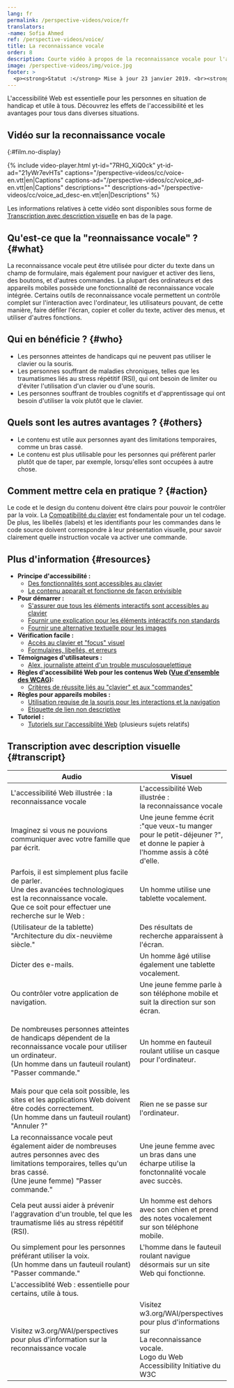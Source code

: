 ```yaml
---
lang: fr
permalink: /perspective-videos/voice/fr
translators: 
-name: Sofia Ahmed
ref: /perspective-videos/voice/
title: La reconnaissance vocale
order: 8
description: Courte vidéo à propos de la reconnaissance vocale pour l'accessibilité Web - de quoi s'agit-il, qui en bénéficie, et comment mettre cela en pratique.
image: /perspective-videos/img/voice.jpg
footer: >
  <p><strong>Statut :</strong> Mise à jour 23 janvier 2019. <br><strong>Auteur et direction du projet :</strong> <a href="https://www.w3.org/People/shadi">Shadi Abou-Zahra</a>. Développé par le <a href="https://www.w3.org/WAI/EO/">Groupe de travail Éducation et Promotion</a> avec le soutien du projet <a href="https://www.w3.org/WAI/DEV/">WAI-DEV</a> financé par la Commission européenne (CE)<a href="./acknowledgements/">Remerciements</a>.</p>
---
```


L'accessibilité Web est essentielle pour les personnes en situation de handicap et utile à tous. Découvrez les effets de l'accessibilité et les avantages pour tous dans diverses situations.


## Vidéo sur la reconnaissance vocale
{:#film.no-display}

{% include video-player.html
    yt-id="7RHG_XiQ0ck"
    yt-id-ad="21yWr7evHTs"
    captions="/perspective-videos/cc/voice-en.vtt|en|Captions"
    captions-ad="/perspective-videos/cc/voice_ad-en.vtt|en|Captions"
    descriptions=""
    descriptions-ad="/perspective-videos/cc/voice_ad_desc-en.vtt|en|Descriptions"
%}

Les informations relatives à cette vidéo sont disponibles sous forme de [Transcription avec description visuelle](#transcript) en bas de la page.

Qu'est-ce que la "reonnaissance vocale" ? {#what}
----------------------------

La reconnaissance vocale peut être utilisée pour dicter du texte dans un champ de formulaire, mais également pour naviguer et activer des liens, des boutons, et d'autres commandes. La plupart des ordinateurs et des appareils mobiles possède une fonctionnalité de reconnaissance vocale intégrée. Certains outils de reconnaissance vocale permettent un contrôle complet sur l'interaction avec l'ordinateur, les utilisateurs pouvant, de cette manière, faire défiler l'écran, copier et coller du texte, activer des menus, et utiliser d'autres fonctions.

Qui en bénéficie ? {#who}
----------------------------

-   Les personnes atteintes de handicaps qui ne peuvent pas utiliser le clavier ou la souris.
-   Les personnes souffrant de maladies chroniques, telles que les traumatismes liés au stress répétitif (RSI), qui ont besoin de limiter ou d'éviter l'utilisation d'un clavier ou d'une souris.
-   Les personnes souffrant de troubles cognitifs et d'apprentissage qui ont besoin d'utiliser la voix plutôt que le clavier.

Quels sont les autres avantages ? {#others}
---------------------------------

-   Le contenu est utile aux personnes ayant des limitations temporaires, comme un bras cassé.
-   Le contenu est plus utilisable pour les personnes qui préfèrent parler plutôt que de taper, par exemple, lorsqu'elles sont occupées à autre chose.

Comment mettre cela en pratique ? {#action}
--------------------------------------

Le code et le design du contenu doivent être clairs pour pouvoir le contrôler par la voix. La [Compatibilité du clavier](/perspective-videos/keyboard/) est fondamentale pour un tel codage. De plus, les libellés (labels) et les identifiants pour les commandes dans le code source doivent correspondre à leur présentation visuelle, pour savoir clairement quelle instruction vocale va activer une commande.

Plus d'information {#resources}
----------

-   **Principe d'accessibilité :**
    -   [Des fonctionnalités sont accessibles au clavier](/fundamentals/accessibility-principles/#keyboard) 
    -   [Le contenu apparaît et fonctionne de façon prévisible](/fundamentals/accessibility-principles/#predictable)
-   **Pour démarrer :**
    -   [S'assurer que tous les éléments interactifs sont accessibles au clavier](/tips/developing/#ensure-that-all-interactive-elements-are-keyboard-accessible) 
    -   [Fournir une explication pour les éléments intéractifs non standards](/tips/developing/#provide-meaning-for-non-standard-interactive-elements) 
    -   [Fournir une alternative textuelle pour les images](/tips/designing/#include-image-and-media-alternatives-in-your-design) 
-   **Vérification facile :**
    -   [Accès au clavier et "focus" visuel](/test-evaluate/preliminary/#interaction) 
    -   [Formulaires, libellés, et erreurs](/test-evaluate/preliminary/#forms)
-   **Témoignages d'utilisateurs :**
    -   [Alex, journaliste atteint d'un trouble musculosquelettique](/people-use-web/user-stories/#reporter)
-   **Règles d'accessibilité Web pour les contenus Web ([Vue d'ensemble des WCAG](/standards-guidelines/wcag/)):**
    -   [Critères de réussite liés au "clavier" et aux "commandes"](https://www.w3.org/WAI/WCAG21/quickref/?tags=keyboard%2Ccontrols) 
-   **Règles pour appareils mobiles :**
    -   [Utilisation requise de la souris pour les interactions et la navigation](/standards-guidelines/shared-experiences/#mouse) 
    -   [Etiquette de lien non descriptive](/standards-guidelines/shared-experiences/#link-label)
-   **Tutoriel :**
    -   [Tutoriels sur l'accessiblité Web](https://www.w3.org/WAI/tutorials/)
        (plusieurs sujets relatifs)

## Transcription avec description visuelle {#transcript}

<table>
  <thead>
    <tr>
      <th width="65%">Audio</th>
      <th>Visuel</th>
    </tr>
  </thead>
  <tbody>
    <tr>
      <td>L'accessibilité Web illustrée : la reconnaissance vocale</td>
      <td>L'accessibilité Web illustrée :<br>
        la reconnaissance vocale</td>
    </tr>
    <tr>
      <td>Imaginez si vous ne pouvions communiquer avec votre famille que par écrit.<br></td>
      <td>Une jeune femme écrit :&quot;que veux-tu manger pour le petit-déjeuner ?&quot;, et donne le papier à l'homme assis à côté d'elle.<br></td>
    </tr>
    <tr>
      <td>Parfois, il est simplement plus facile de parler.<br>
        Une des avancées technologiques est la reconnaissance vocale.<br>
        Que ce soit pour effectuer une recherche sur le Web :</td>
      <td>Un homme utilise une tablette vocalement.</td>
    </tr>
    <tr>
      <td>(Utilisateur de la tablette) &quot;Architecture du dix-neuvième siècle.&quot;</td>
      <td>Des résultats de recherche apparaissent à l'écran.</td>
    </tr>
    <tr>
      <td>Dicter des e-mails.</td>
      <td>Un homme âgé utilise également une tablette vocalement.</td>
    </tr>
    <tr>
      <td>Ou contrôler votre application de navigation.</td>
      <td>Une jeune femme parle à son téléphone mobile et suit la direction sur son écran.</td>
    </tr>
    <tr>
      <td><p>De nombreuses personnes atteintes de handicaps dépendent de la reconnaissance vocale pour utiliser un ordinateur.<br>
          (Un homme dans un fauteuil roulant) &quot;Passer commande.&quot;<br>
        </p></td>
      <td>Un homme en fauteuil roulant utilise un casque pour l'ordinateur.</td>
    </tr>
    <tr>
      <td>Mais pour que cela soit possible, les sites et les applications Web doivent être codés correctement.<br>
(Un homme dans un fauteuil roulant)                     &quot;Annuler ?&quot;</td>
      <td>Rien ne se passe sur l'ordinateur.</td>
    </tr>
    <tr>
      <td> La reconnaissance vocale peut également aider de nombreuses autres personnes avec des limitations temporaires, telles qu'un bras cassé.<br>
(Une jeune femme)                     &quot;Passer commande.&quot;</td>
      <td>Une jeune femme avec un bras dans une écharpe utilise la fonctonnalité vocale avec succès.</td>
    </tr>
    <tr>
      <td>Cela peut aussi aider à prévenir l'aggravation d'un trouble, tel que les traumatisme liés au stress répétitif (RSI).</td>
      <td>Un homme est dehors avec son chien et prend des notes vocalement sur son téléphone mobile.</td>
    </tr>
    <tr>
      <td>Ou simplement pour les personnes préférant utiliser la voix.<br>
        (Un homme dans un fauteuil roulant) &quot;Passer commande.&quot;</td>
      <td>L'homme dans le fauteuil roulant navigue désormais sur un site Web qui fonctionne.</td>
    </tr>
    <tr>
      <td>L'accessiblité Web : essentielle pour certains, utile à tous.</td>
      <td>&nbsp;</td>
    </tr>
    <tr>
      <td>Visitez w3.org/WAI/perspectives pour plus d'information sur la reconnaissance vocale</td>
      <td>Visitez<br>
        w3.org/WAI/perspectives<br>
        pour plus d'informations sur<br>
        La reconnaissance vocale. <br>
        Logo du Web Accessibility Initiative du W3C</td>
    </tr>
  </tbody>
</table>
